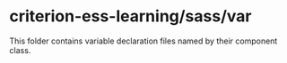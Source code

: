 # criterion-ess-learning/sass/var

This folder contains variable declaration files named by their component class.
